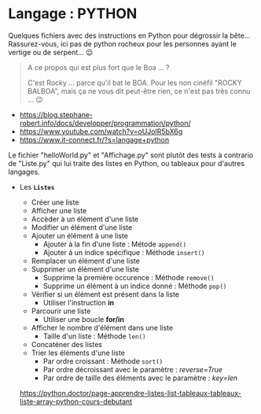 # Langage : PYTHON

Quelques fichiers avec des instructions en Python pour dégrossir la bête...
Rassurez-vous, ici pas de python rocheux pour les personnes ayant le vertige ou de serpent... :wink:


  > A ce propos qui est plus fort que le Boa ... ? 
  >
  > C'est Rocky ... parce qu'il bat le BOA.
  Pour les non cinéfil "ROCKY BALBOA", mais ça ne vous dit peut-être rien, ce n'est pas très connu ... :wink:


- https://blog.stephane-robert.info/docs/developper/programmation/python/
- https://www.youtube.com/watch?v=oUJolR5bX6g
- https://www.it-connect.fr/?s=langage+python


Le fichier "helloWorld.py" et "Affichage.py" sont plutôt des tests à contrario de "Liste.py" qui lui traite des listes en Python, ou tableaux pour d'autres langages.

- Les **`Listes`** 
  - Créer une liste
  - Afficher une liste
  - Accèder à un élément d'une liste
  - Modifier un élément d'une liste
  - Ajouter un élément à une liste
    - Ajouter à la fin d'une liste   : Métode `append()`
    - Ajouter à un indice spécifique : Méthode `insert()`
  - Remplacer un élément d'une liste
  - Supprimer un élément d'une liste
    - Supprime la première occurence        : Méthode `remove()`
    - Supprime un élément à un indice donné : Méthode `pop()`
  - Vérifier si un élément est présent dans la liste
    - Utiliser l'instruction **in**
  - Parcourir une liste 
    -  Utiliser une boucle **for/in**
  - Afficher le nombre d'élément dans une liste
    - Taille d'un liste : Méthode `len()`
  - Concaténer des listes
  - Trier les éléments d'une liste
    -  Par ordre croissant : Méthode `sort()`
    -  Par ordre décroissant avec le paramètre : *reverse=True*
    -  Par ordre de taille des éléments avec le paramètre  : *key=len*
  
  https://python.doctor/page-apprendre-listes-list-tableaux-tableaux-liste-array-python-cours-debutant